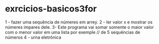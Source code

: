 # exrcicios-basicos3for
1 - fazer uma sequência de númeres em arrey. 2 - ler valor x e mostrar os númeres impares dele. 3- Este programa vai somar somente o maior valor com o menor valor em uma lista por exemple
    // de 5 sequências de números     4 - urna eletrônica  
